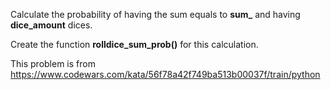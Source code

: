 Calculate the probability of having the sum equals to **sum_** and having **dice_amount** dices.

Create the function **rolldice_sum_prob()** for this calculation.

This problem is from https://www.codewars.com/kata/56f78a42f749ba513b00037f/train/python
